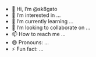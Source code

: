 - 👋 Hi, I’m @sk8gato
- 👀 I’m interested in ...
- 🌱 I’m currently learning ...
- 💞️ I’m looking to collaborate on ...
- 📫 How to reach me ...
- 😄 Pronouns: ...
- ⚡ Fun fact: ...

<!---
sk8gato/sk8gato is a ✨ special ✨ repository because its `README.md` (this file) appears on your GitHub profile.
You can click the Preview link to take a look at your changes.
--->
